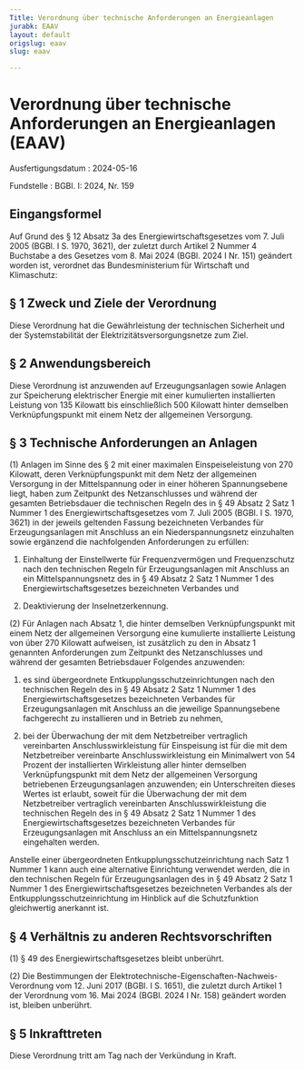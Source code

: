 ```yaml
---
Title: Verordnung über technische Anforderungen an Energieanlagen
jurabk: EAAV
layout: default
origslug: eaav
slug: eaav

---
```


# Verordnung über technische Anforderungen an Energieanlagen (EAAV)

Ausfertigungsdatum
:   2024-05-16

Fundstelle
:   BGBl. I: 2024, Nr. 159

[^F830051_01_BJNR09F0A0024]:     Notifiziert gemäß der Richtlinie (EU) 2015/1535 des Europäischen Parlaments und des Rates vom 9. September 2015 über ein Informationsverfahren auf dem Gebiet der technischen Vorschriften und der Vorschriften für die Dienste der Informationsgesellschaft (ABl. L 241 vom 17.9.2015, S. 1).


## Eingangsformel

Auf Grund des § 12 Absatz 3a des Energiewirtschaftsgesetzes vom 7. Juli 2005 (BGBl. I S. 1970, 3621), der zuletzt durch Artikel 2 Nummer 4 Buchstabe a des Gesetzes vom 8. Mai 2024 (BGBl. 2024 I Nr. 151) geändert worden ist, verordnet das Bundesministerium für Wirtschaft und Klimaschutz:


## § 1 Zweck und Ziele der Verordnung

Diese Verordnung hat die Gewährleistung der technischen Sicherheit und der Systemstabilität der Elektrizitätsversorgungsnetze zum Ziel.


## § 2 Anwendungsbereich

Diese Verordnung ist anzuwenden auf Erzeugungsanlagen sowie Anlagen zur Speicherung elektrischer Energie mit einer kumulierten installierten Leistung von 135 Kilowatt bis einschließlich 500 Kilowatt hinter demselben Verknüpfungspunkt mit einem Netz der allgemeinen Versorgung.


## § 3 Technische Anforderungen an Anlagen

(1) Anlagen im Sinne des § 2 mit einer maximalen Einspeiseleistung von 270 Kilowatt, deren Verknüpfungspunkt mit dem Netz der allgemeinen Versorgung in der Mittelspannung oder in einer höheren Spannungsebene liegt, haben zum Zeitpunkt des Netzanschlusses und während der gesamten Betriebsdauer die technischen Regeln des in § 49 Absatz 2 Satz 1 Nummer 1 des Energiewirtschaftsgesetzes vom 7. Juli 2005 (BGBl. I S. 1970, 3621) in der jeweils geltenden Fassung bezeichneten Verbandes für Erzeugungsanlagen mit Anschluss an ein Niederspannungsnetz einzuhalten sowie ergänzend die nachfolgenden Anforderungen zu erfüllen:

1.  Einhaltung der Einstellwerte für Frequenzvermögen und Frequenzschutz nach den technischen Regeln für Erzeugungsanlagen mit Anschluss an ein Mittelspannungsnetz des in § 49 Absatz 2 Satz 1 Nummer 1 des Energiewirtschaftsgesetzes bezeichneten Verbandes und


2.  Deaktivierung der Inselnetzerkennung.




(2) Für Anlagen nach Absatz 1, die hinter demselben Verknüpfungspunkt mit einem Netz der allgemeinen Versorgung eine kumulierte installierte Leistung von über 270 Kilowatt aufweisen, ist zusätzlich zu den in Absatz 1 genannten Anforderungen zum Zeitpunkt des Netzanschlusses und während der gesamten Betriebsdauer Folgendes anzuwenden:

1.  es sind übergeordnete Entkupplungsschutzeinrichtungen nach den technischen Regeln des in § 49 Absatz 2 Satz 1 Nummer 1 des Energiewirtschaftsgesetzes bezeichneten Verbandes für Erzeugungsanlagen mit Anschluss an die jeweilige Spannungsebene fachgerecht zu installieren und in Betrieb zu nehmen,


2.  bei der Überwachung der mit dem Netzbetreiber vertraglich vereinbarten Anschlusswirkleistung für Einspeisung ist für die mit dem Netzbetreiber vereinbarte Anschlusswirkleistung ein Minimalwert von 54 Prozent der installierten Wirkleistung aller hinter demselben Verknüpfungspunkt mit dem Netz der allgemeinen Versorgung betriebenen Erzeugungsanlagen anzuwenden; ein Unterschreiten dieses Wertes ist erlaubt, soweit für die Überwachung der mit dem Netzbetreiber vertraglich vereinbarten Anschlusswirkleistung die technischen Regeln des in § 49 Absatz 2 Satz 1 Nummer 1 des Energiewirtschaftsgesetzes bezeichneten Verbandes für Erzeugungsanlagen mit Anschluss an ein Mittelspannungsnetz eingehalten werden.



Anstelle einer übergeordneten Entkupplungsschutzeinrichtung nach Satz 1 Nummer 1 kann auch eine alternative Einrichtung verwendet werden, die in den technischen Regeln für Erzeugungsanlagen des in § 49 Absatz 2 Satz 1 Nummer 1 des Energiewirtschaftsgesetzes bezeichneten Verbandes als der Entkupplungsschutzeinrichtung im Hinblick auf die Schutzfunktion gleichwertig anerkannt ist.


## § 4 Verhältnis zu anderen Rechtsvorschriften

(1) § 49 des Energiewirtschaftsgesetzes bleibt unberührt.

(2) Die Bestimmungen der Elektrotechnische-Eigenschaften-Nachweis-Verordnung vom 12. Juni 2017 (BGBl. I S. 1651), die zuletzt durch Artikel 1 der Verordnung vom 16. Mai 2024 (BGBl. 2024 I Nr. 158) geändert worden ist, bleiben unberührt.


## § 5 Inkrafttreten

Diese Verordnung tritt am Tag nach der Verkündung in Kraft.

